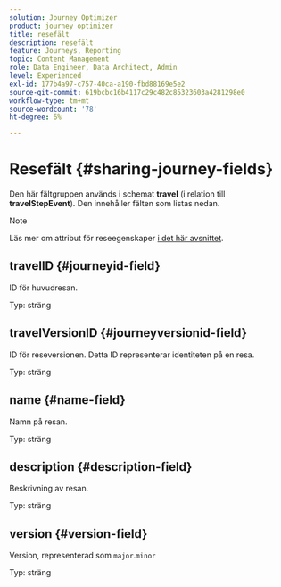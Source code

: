 ```yaml
---
solution: Journey Optimizer
product: journey optimizer
title: resefält
description: resefält
feature: Journeys, Reporting
topic: Content Management
role: Data Engineer, Data Architect, Admin
level: Experienced
exl-id: 177b4a97-c757-40ca-a190-fbd88169e5e2
source-git-commit: 619bcbc16b4117c29c482c85323603a4281298e0
workflow-type: tm+mt
source-wordcount: '78'
ht-degree: 6%

---
```


# Resefält {#sharing-journey-fields}

Den här fältgruppen används i schemat **travel** (i relation till **travelStepEvent**). Den innehåller fälten som listas nedan.


>[!NOTE]
>
>Läs mer om attribut för reseegenskaper [i det här avsnittet](../building-journeys/expression/journey-properties.md#journey-propertoes-fields).


## travelID {#journeyid-field}

ID för huvudresan.

Typ: sträng

## travelVersionID {#journeyversionid-field}

ID för reseversionen. Detta ID representerar identiteten på en resa.

Typ: sträng

## name {#name-field}

Namn på resan.

Typ: sträng

## description {#description-field}

Beskrivning av resan.

Typ: sträng

## version {#version-field}

Version, representerad som `major`.`minor`

Typ: sträng
